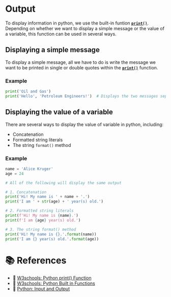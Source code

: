 # Output
To display information in python, we use the built-in funtion [**`print()`**](https://www.w3schools.com/python/ref_func_print.asp). Depending on whether we want to display a simple message or the value of a variable, this function can be used in several ways.

## Displaying a simple message
To display a simple message, all we have to do is write the message we want to be printed in single or double quotes within the [**`print()`**](https://www.w3schools.com/python/ref_func_print.asp) function.

### Example
```python
print('Oil and Gas')
print('Hello', 'Petroleum Engineers!')  # Displays the two messages seperated by a space 
```

## Displaying the value of a variable
There are several ways to display the value of variable in python, including:
- Concatenation
- Formatted string literals
- The string `format()` method

### Example
```python
name = 'Alice Kruger'
age = 24

# All of the following will display the same output

# 1. Concatenation
print('Hi! My name is ' + name + '.')
print('I am ' + str(age) + ' year(s) old.')

# 2. Formatted string literals
print(f'Hi! My name is {name}.')
print(f'I am {age} year(s) old.')

# 3. The string format() method
print('Hi! My name is {}.'.format(name))
print('I am {} year(s) old.'.format(age))
```


# 📚 References
- 🔗 [W3schools: Python print() Function](https://www.w3schools.com/python/ref_func_print.asp)
- 🔗 [W3schools: Python Built in Functions](https://www.w3schools.com/python/python_ref_functions.asp)
- 🔗 [Python: Input and Output](https://docs.python.org/3/tutorial/inputoutput.html)

